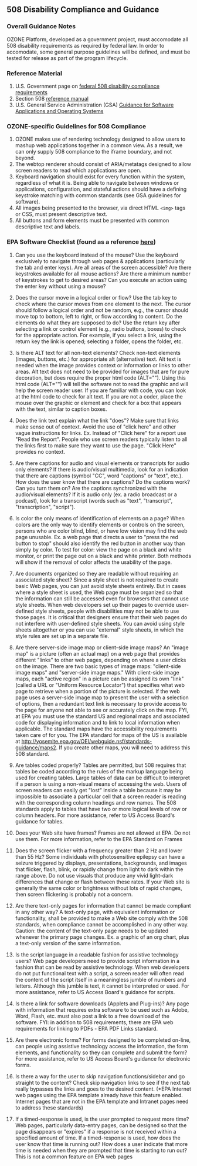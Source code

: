 ## 508 Disability Compliance and Guidance

### Overall Guidance Notes
OZONE Platform, developed as a government project, must accomodate all 508 disability requirements as required by federal law. In order to accomodate, some general purpose guidelines will be defined, and must be tested for release as part of the program lifecycle.

### Reference Material
1. U.S. Government page on [federal 508 disability compliance requirements](https://www.section508.gov/)
2. Section 508 [reference manual](https://www.section508.gov/archive-section508-reference)
3. U.S. General Service Administration (GSA) [Guidance for Software Applications and Operating Systems](http://www.gsa.gov/graphics/staffoffices/508softwareandos.doc)

### OZONE-specific Guidelines for 508 Compliance
1. OZONE makes use of rendering technology designed to allow users to mashup web applications together in a common view. As a result, we can only supply 508 compliance to the iframe boundary, and not beyond.
2. The webtop renderer should consist of ARIA/metatags designed to allow screen readers to read which applications are open.
3. Keyboard navigation should exist for every function within the system, regardless of what it is. Being able to navigate between windows or applications, configuration, and stateful actions should have a defining keystroke matching with common standards (see GSA guidelines for software).
4. All images being presented to the browser, via direct HTML ```<img>``` tags or CSS, must present descriptive text.
5. All buttons and form elements must be presented with common descriptive text and labels.

### EPA Software Checklist (found as a reference [here](http://www.epa.gov/inter508/toolkit/508_compliance_toolkit_web_apps.htm))

1. Can you use the keyboard instead of the mouse? Use the keyboard exclusively to navigate through web pages & applications (particularly the tab and enter keys). Are all areas of the screen accessible? Are there keystrokes available for all mouse actions? Are there a minimum number of keystrokes to get to desired areas? Can you execute an action using the enter key without using a mouse?

2. Does the cursor move in a logical order or flow? Use the tab key to check where the cursor moves from one element to the next. The cursor should follow a logical order and not be random, e.g., the cursor should move top to bottom, left to right, or flow according to content.
Do the elements do what they are supposed to do? Use the return key after selecting a link or control element (e.g., radio buttons, boxes) to check for the appropriate action. For example, if you select a link, using the return key the link is opened; selecting a folder, opens the folder, etc.

3. Is there ALT text for all non-text elements? Check non-text elements (images, buttons, etc.) for appropriate alt (alternative) text. Alt text is needed when the image provides context or information or links to other areas. Alt text does not need to be provided for images that are for pure decoration, but does require the proper html code (ALT=""). Using this html code (ALT="") will tell the software not to read the graphic and will help the screen reader user. If you are familiar with code, you can look at the html code to check for alt text. If you are not a coder, place the mouse over the graphic or element and check for a box that appears with the text, similar to caption boxes.

4. Does the link text explain what the link "does"? Make sure that links make sense out of context. Avoid the use of "click here" and other vague instructions for links. Ex. Instead of "Click here" for a report use "Read the Report". People who use screen readers typically listen to all the links first to make sure they want to use the page. "Click Here" provides no context.

5. Are there captions for audio and visual elements or transcripts for audio only elements? If there is audio/visual multimedia, look for an indication that there are captions (symbol "CC", word "captions" or "text", etc.). How does the user know that there are captions? Do the captions work? Can you turn them on? Are the captions synchronized with the audio/visual elements? If it is audio only (ex. a radio broadcast or a podcast), look for a transcript (words such as "text", "transcript", "transcription", "script").

6. Is color the only means of identification of elements on a page? When colors are the only way to identify elements or controls on the screen, persons who are color blind, blind, or have low vision may find the web page unusable. Ex. a web page that directs a user to "press the red button to stop" should also identify the red button in another way than simply by color. To test for color: view the page on a black and white monitor, or print the page out on a black and white printer. Both methods will show if the removal of color affects the usability of the page.

7. Are documents organized so they are readable without requiring an associated style sheet? Since a style sheet is not required to create basic Web pages, you can just avoid style sheets entirely. But in cases where a style sheet is used, the Web page must be organized so that the information can still be accessed even for browsers that cannot use style sheets. When web developers set up their pages to override user-defined style sheets, people with disabilities may not be able to use those pages. It is critical that designers ensure that their web pages do not interfere with user-defined style sheets. You can avoid using style sheets altogether or you can use "external" style sheets, in which the style rules are set up in a separate file.

8. Are there server-side image map or client-side image maps? An "image map" is a picture (often an actual map) on a web page that provides different "links" to other web pages, depending on where a user clicks on the image. There are two basic types of image maps: "client-side image maps" and "server-side image maps." With client-side image maps, each "active region" in a picture can be assigned its own "link" (called a URL or "Uniform Resource Locator") that specifies what web page to retrieve when a portion of the picture is selected. If the web page uses a server-side image map to present the user with a selection of options, then a redundant text link is necessary to provide access to the page for anyone not able to see or accurately click on the map. FYI, at EPA you must use the standard US and regional maps and associated code for displaying information and to link to local information when applicable. The standard maps have the accessibility requirements taken care of for you. The EPA standard for maps of the US is available at http://yosemite.epa.gov/OEI/webguide.nsf/standards-guidance/maps2. If you create other maps, you will need to address this 508 standard.

9. Are tables coded properly? Tables are permitted, but 508 requires that tables be coded according to the rules of the markup language being used for creating tables. Large tables of data can be difficult to interpret if a person is using a non-visual means of accessing the web. Users of screen readers can easily get "lost" inside a table because it may be impossible to associate a particular cell that a screen reader is reading with the corresponding column headings and row names. The 508 standards apply to tables that have two or more logical levels of row or column headers. For more assistance, refer to US Access Board's guidance for tables.

10. Does your Web site have frames? Frames are not allowed at EPA. Do not use them. For more information, refer to the EPA Standard on Frames

11. Does the screen flicker with a frequency greater than 2 Hz and lower than 55 Hz? Some individuals with photosensitive epilepsy can have a seizure triggered by displays, presentations, backgrounds, and images that flicker, flash, blink, or rapidly change from light to dark within the range above. Do not use visuals that produce any vivid light-dark differences that change or flash between these rates. If your Web site is generally the same color or brightness without lots of rapid changes, then screen flickering is probably not a concern.

12. Are there text-only pages for information that cannot be made compliant in any other way? A text-only page, with equivalent information or functionality, shall be provided to make a Web site comply with the 508 standards, when compliance cannot be accomplished in any other way. Caution: the content of the text-only page needs to be updated whenever the primary page changes. Ex. a graphic of an org chart, plus a text-only version of the same information.

13. Is the script language in a readable fashion for assistive technology users? Web page developers need to provide script information in a fashion that can be read by assistive technology. When web developers do not put functional text with a script, a screen reader will often read the content of the script itself in a meaningless jumble of numbers and letters. Although this jumble is text, it cannot be interpreted or used. For more assistance, refer to US Access Board's guidance for scripts.

14. Is there a link for software downloads (Applets and Plug-ins)? Any page with information that requires extra software to be used such as Adobe, Word, Flash, etc. must also post a link to a free download of the software. FYI: in addition to 508 requirements, there are EPA web requirements for linking to PDFs - EPA PDF Links standard.

15. Are there electronic forms? For forms designed to be completed on-line, can people using assistive technology access the information, the form elements, and functionality so they can complete and submit the form? For more assistance, refer to US Access Board's guidance for electronic forms.

16. Is there a way for the user to skip navigation functions/sidebar and go straight to the content? Check skip navigation links to see if the next tab really bypasses the links and goes to the desired content. (*EPA Internet web pages using the EPA template already have this feature enabled. Internet pages that are not in the EPA template and Intranet pages need to address these standards)

17. If a timed-response is used, is the user prompted to request more time? Web pages, particularly data-entry pages, can be designed so that the page disappears or "expires" if a response is not received within a specified amount of time. If a timed-response is used, how does the user know that time is running out? How does a user indicate that more time is needed when they are prompted that time is starting to run out? This is not a common feature on EPA web pages
